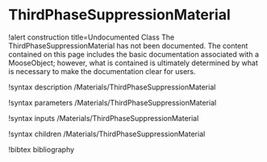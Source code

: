 <!-- MOOSE Documentation Stub: Remove this when content is added. -->

# ThirdPhaseSuppressionMaterial

!alert construction title=Undocumented Class
The ThirdPhaseSuppressionMaterial has not been documented. The content contained on this page
includes the basic documentation associated with a MooseObject; however, what is contained is
ultimately determined by what is necessary to make the documentation clear for users.

!syntax description /Materials/ThirdPhaseSuppressionMaterial

!syntax parameters /Materials/ThirdPhaseSuppressionMaterial

!syntax inputs /Materials/ThirdPhaseSuppressionMaterial

!syntax children /Materials/ThirdPhaseSuppressionMaterial

!bibtex bibliography

